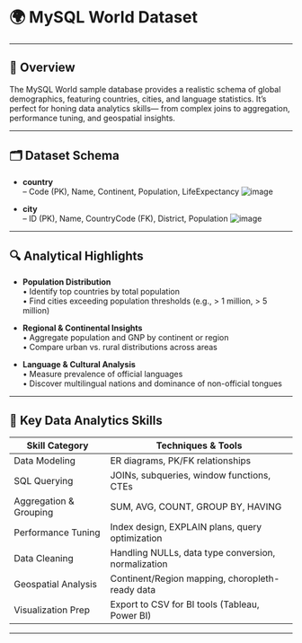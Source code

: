 # 🌍 MySQL World Dataset

---

## 📖 Overview

The MySQL World sample database provides a realistic schema of global demographics, featuring countries, cities, and language statistics. It’s perfect for honing data analytics skills— from complex joins to aggregation, performance tuning, and geospatial insights.

---

## 🗂️ Dataset Schema

- **country**  
  – Code (PK), Name, Continent, Population, LifeExpectancy
![image](https://github.com/user-attachments/assets/ffc1a1f5-71e5-46cd-9b38-e51475140f33)

- **city**  
  – ID (PK), Name, CountryCode (FK), District, Population
![image](https://github.com/user-attachments/assets/a8652446-b1ef-454d-bb87-f939acb6b102)

---

## 🔍 Analytical Highlights

- **Population Distribution**  
  • Identify top countries by total population  
  • Find cities exceeding population thresholds (e.g., > 1 million, > 5 million)  

- **Regional & Continental Insights**  
  • Aggregate population and GNP by continent or region  
  • Compare urban vs. rural distributions across areas  

- **Language & Cultural Analysis**  
  • Measure prevalence of official languages  
  • Discover multilingual nations and dominance of non-official tongues  

---

## 🚀 Key Data Analytics Skills

| Skill Category       | Techniques & Tools                                 |
|----------------------|----------------------------------------------------|
| Data Modeling        | ER diagrams, PK/FK relationships                   |
| SQL Querying         | JOINs, subqueries, window functions, CTEs          |
| Aggregation & Grouping | SUM, AVG, COUNT, GROUP BY, HAVING               |
| Performance Tuning   | Index design, EXPLAIN plans, query optimization    |
| Data Cleaning        | Handling NULLs, data type conversion, normalization|
| Geospatial Analysis  | Continent/Region mapping, choropleth-ready data    |
| Visualization Prep   | Export to CSV for BI tools (Tableau, Power BI)     |

---


